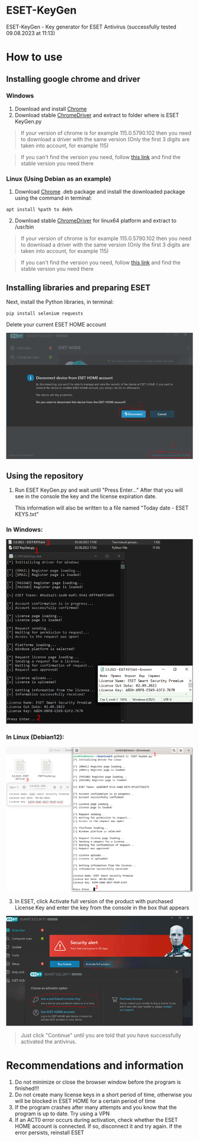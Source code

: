 # ESET-KeyGen
ESET-KeyGen - Key generator for ESET Antivirus (successfully tested 09.08.2023 at 11:13)

# How to use

## Installing google chrome and driver
### Windows
1. Download and install [Chrome](https://www.google.com/chrome/)
2. Download stable [ChromeDriver](https://chromedriver.chromium.org/downloads) and extract to folder where is ESET KeyGen.py

> If your version of chrome is for example 115.0.5790.102 then you need to download a driver
      with the same version (Only the first 3 digits are taken into account, for example 115)

> If you can't find the version you need, follow [this link](https://googlechromelabs.github.io/chrome-for-testing/#stable) and find the stable version you need there

### Linux (Using Debian as an example)
1. Download [Chrome](https://www.google.com/chrome/) .deb package and install the downloaded package using the command in terminal:

```
apt install %path to deb%
```

2. Download stable [ChromeDriver](https://chromedriver.chromium.org/downloads) for linux64 platform and extract to /usr/bin

> If your version of chrome is for example 115.0.5790.102 then you need to download a driver
      with the same version (Only the first 3 digits are taken into account, for example 115)

> If you can't find the version you need, follow [this link](https://googlechromelabs.github.io/chrome-for-testing/#stable) and find the stable version you need there

## Installing libraries and preparing ESET

Next, install the Python libraries, in terminal:

```
pip install selenium requests
```

Delete your current ESET HOME account

![](img/1.png)

## Using the repository
1. Run ESET KeyGen.py and wait until "Press Enter..."
After that you will see in the console the key and the license expiration date.

    This information will also be written to a file named "Today date - ESET KEYS.txt"

### In Windows:

![Windows](img/3_1.0.6_W.png)

### In Linux (Debian12):

![Linux: Debian](img/3_1.0.6_L.png)

3. In ESET, click Activate full version of the product with purchased License Key and enter the key from the console in the box that appears

![](img/2.png)

> Just click "Continue" until you are told that you have successfully activated the antivirus.

# Recommendations and information

1. Do not minimize or close the browser window before the program is finished!!!
2. Do not create many license keys in a short period of time, otherwise you will be blocked in ESET HOME for a certain period of time
3. If the program crashes after many attempts and you know that the program is up to date. Try using a VPN
4. If an ACT0 error occurs during activation, check whether the ESET HOME account is connected. If so, disconnect it and try again. If the error persists, reinstall ESET 
